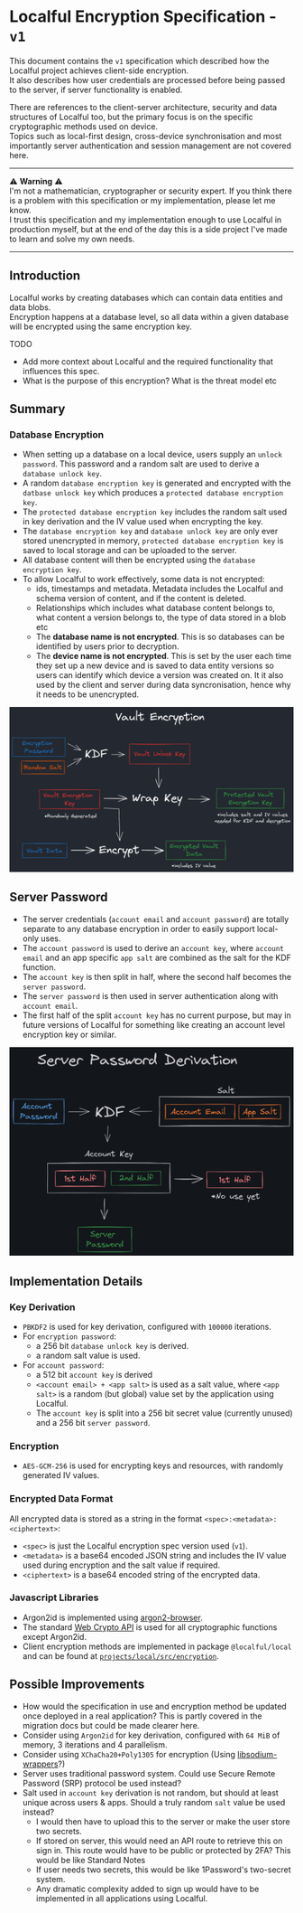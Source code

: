 # Localful Encryption Specification - `v1`
This document contains the `v1` specification which described how the Localful project achieves client-side encryption.  
It also describes how user credentials are processed before being passed to the server, if server functionality is enabled.  

There are references to the client-server architecture, security and data structures of Localful too, but the primary focus is on the specific cryptographic methods used on device.  
Topics such as local-first design, cross-device synchronisation and most importantly server authentication and session management are not covered here.

---

⚠️ **Warning** ⚠️  
I'm not a mathematician, cryptographer or security expert. If you think there is a problem with this specification or my implementation, please let me know.  
I trust this specification and my implementation enough to use Localful in production myself, but at the end of the
day this is a side project I've made to learn and solve my own needs.

---

## Introduction
Localful works by creating databases which can contain data entities and data blobs.  
Encryption happens at a database level, so all data within a given database will be encrypted using
the same encryption key.

TODO
- Add more context about Localful and the required functionality that influences this spec.
- What is the purpose of this encryption? What is the threat model etc

## Summary

### Database Encryption
- When setting up a database on a local device, users supply an `unlock password`. This password and a random salt are used to derive a `database unlock key`.
- A random `database encryption key` is generated and encrypted with the `datbase unlock key` which produces a `protected database encryption key`.
- The `protected database encryption key` includes the random salt used in key derivation and the IV value used when encrypting the key.
- The `database encryption key` and `database unlock key` are only ever stored unencrypted in memory, `protected database encryption key` is saved to local storage and can be uploaded to the server.
- All database content will then be encrypted using the `database encryption key`.
- To allow Localful to work effectively, some data is not encrypted:
  - ids, timestamps and metadata. Metadata includes the Localful and schema version of content, and if the content is deleted.
  - Relationships which includes what database content belongs to, what content a version belongs to, the type of data stored in a blob etc
  - The **database name is not encrypted**. This is so databases can be identified by users prior to decryption.
  - The **device name is not encrypted**. This is set by the user each time they set up a new device and is saved to data entity versions so users can identify which device a version was created on. It it also used by the client and server during data syncronisation, hence why it needs to be unencrypted.

![A diagram of vault encryption.](./diagrams/vault-encryption.png)

## Server Password
- The server credentials (`account email` and `account password`) are totally separate to any database encryption in order to easily support local-only uses.
- The `account password` is used to derive an `account key`, where `account email` and an app specific `app salt` are combined as the salt for the KDF function.
- The `account key` is then split in half, where the second half becomes the `server password`.
- The `server password` is then used in server authentication along with `account email`.
- The first half of the split `account key` has no current purpose, but may in future versions of Localful for something like creating an account level encryption key or similar.

![A high-level diagram of the server password system described above.](./diagrams/server-password-derivation.png)

## Implementation Details

### Key Derivation
- `PBKDF2` is used for key derivation, configured with `100000` iterations.
- For `encryption password`:
  - a 256 bit `database unlock key` is derived.
  - a random salt value is used.
- For `account password`:
  - a 512 bit `account key` is derived
  - `<account email> + <app salt>` is used as a salt value, where `<app salt>` is a random (but global) value set by the application using Localful.
  - The `account key` is split into a 256 bit secret value (currently unused) and a 256 bit `server password`.

### Encryption
- `AES-GCM-256` is used for encrypting keys and resources, with randomly generated IV values.

### Encrypted Data Format
All encrypted data is stored as a string in the format `<spec>:<metadata>:<ciphertext>`:
- `<spec>` is just the Localful encryption spec version used (`v1`).
- `<metadata>` is a base64 encoded JSON string and includes the IV value used during encryption and the salt value if required.
- `<ciphertext>` is a base64 encoded string of the encrypted data.

### Javascript Libraries
- Argon2id is implemented using [argon2-browser](https://www.npmjs.com/package/argon2-browser).
- The standard [Web Crypto API](https://developer.mozilla.org/en-US/docs/Web/API/Web_Crypto_API) is used for all cryptographic functions except Argon2id.
- Client encryption methods are implemented in package `@localful/local` and can be found at [`projects/local/src/encryption`](../../../projects/local/src/encryption).

## Possible Improvements
- How would the specification in use and encryption method be updated once deployed in a real application? This is partly covered in the migration docs but could be made clearer here.
- Consider using `Argon2id` for key derivation, configured with `64 MiB` of memory, 3 iterations and 4 parallelism.
- Consider using `XChaCha20+Poly1305` for encryption (Using [libsodium-wrappers](https://www.npmjs.com/package/libsodium-wrappers)?)
- Server uses traditional password system. Could use Secure Remote Password (SRP) protocol be used instead?
- Salt used in `account key` derivation is not random, but should at least unique across users & apps. Should a truly random `salt` value be used instead?
  - I would then have to upload this to the server or make the user store two secrets.
  - If stored on server, this would need an API route to retrieve this on sign in. This route would have to be public or protected by 2FA? This would be like Standard Notes
  - If user needs two secrets, this would be like 1Password's two-secret system.
  - Any dramatic complexity added to sign up would have to be implemented in all applications using Localful.
